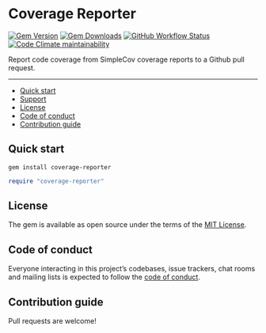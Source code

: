 # Coverage Reporter

[![Gem Version](https://img.shields.io/gem/v/coverage-reporter)](https://rubygems.org/gems/coverage-reporter)
[![Gem Downloads](https://img.shields.io/gem/dt/coverage-reporter)](https://www.ruby-toolbox.com/projects/coverage-reporter)
[![GitHub Workflow Status](https://img.shields.io/github/actions/workflow/status/gabrieltaylor/coverage-reporter/ci.yml)](https://github.com/gabrieltaylor/coverage-reporter/actions/workflows/ci.yml)
[![Code Climate maintainability](https://img.shields.io/codeclimate/maintainability/gabrieltaylor/coverage-reporter)](https://codeclimate.com/github/gabrieltaylor/coverage-reporter)

Report code coverage from SimpleCov coverage reports to a Github pull request.

---

- [Quick start](#quick-start)
- [Support](#support)
- [License](#license)
- [Code of conduct](#code-of-conduct)
- [Contribution guide](#contribution-guide)

## Quick start

```
gem install coverage-reporter
```

```ruby
require "coverage-reporter"
```

## License

The gem is available as open source under the terms of the [MIT License](LICENSE.txt).

## Code of conduct

Everyone interacting in this project’s codebases, issue trackers, chat rooms and mailing lists is expected to follow the [code of conduct](CODE_OF_CONDUCT.md).

## Contribution guide

Pull requests are welcome!
